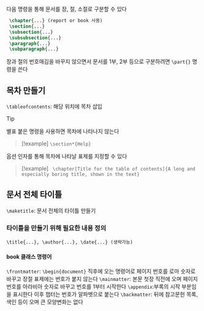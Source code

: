 다음 명령을 통해 문서를 장, 절, 소절로 구분할 수 있다
```latex
 \chapter{...} (report or book 사용)
 \section{...}
 \subsection{...}
 \subsubsection{...}
 \paragraph{...}
 \subparagraph{...}
```
장과 절의 번호매김을 바꾸지 않으면서 문서를 1부, 2부 등으로 구분하려면 `\part{}` 명령을 쓴다

## 목차 만들기
`\tableofcontents`: 해당 위치에 목차 삽입

>[!Tip]
> 별표 붙은 명령을 사용하면 목차에 나타나지 않는다
>>[!example]
>> `\section*{Help}`

옵션 인자를 통해 목차에 나타날 표제를 지정할 수 있다
>[!example]
>` \chapter[Title for the table of contents]{A long and especially boring title, shown in the text}`

## 문서 전체 타이틀
`\maketitle`: 문서 전체의 타이틀 만들기
### 타이틀을 만들기 위해 필요한 내용 정의
```
\title{...}, \author{...}, \date{...} (생략가능)
```
 #### book 클래스 명령어
`\frontmatter`: `\begin{document}` 직후에 오는 명령어로 페이지 번호를 로마 숫자로 바꾸고 장절 표제에는 번호가 붙지 않는다
`\mainmatter`: 본문 첫장 직전에 오며 페이지 번호를 아라비아 숫자로 바꾸고 번호를 1부터 시작한다
`\appendix`:부록의 시작 부분임을 표시한다 이후 챕터는 번호가 알파벳으로 붙는다
`\backmatter`: 뒤에 참고문헌 목록, 색인 등이 오며 큰 모양변화는 없다

